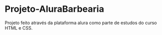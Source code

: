 # Projeto-AluraBarbearia
Projeto feito através da plataforma alura como parte de estudos do curso HTML e CSS.
